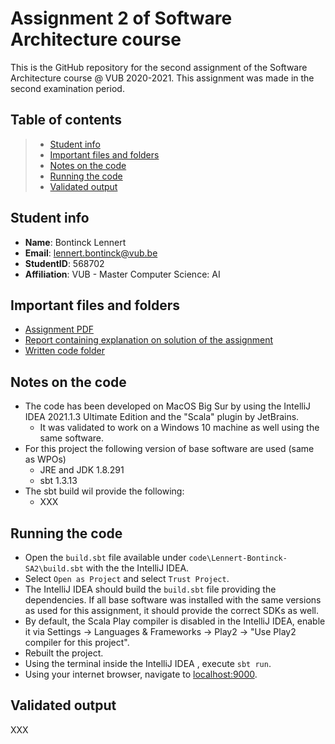 # Assignment 2 of Software Architecture course

This is the GitHub repository for the second assignment of the Software Architecture course @ VUB 2020-2021. This assignment was made in the second examination period.

## Table of contents

> - [Student info](#student-info)
> - [Important files and folders](#important-files-and-folders)
> - [Notes on the code](#notes-on-the-code)
> - [Running the code](#running-the-code)
> - [Validated output](#validated-output)

## Student info
- **Name**: Bontinck Lennert
- **Email**: lennert.bontinck@vub.be
- **StudentID**: 568702
- **Affiliation**: VUB - Master Computer Science: AI

## Important files and folders
- [Assignment PDF](assignment.pdf)
- [Report containing explanation on solution of the assignment](Lennert-Bontinck-SA2.pdf)
- [Written code folder](code/)

## Notes on the code

- The code has been developed on MacOS Big Sur by using the IntelliJ IDEA 2021.1.3 Ultimate Edition and the "Scala" plugin by JetBrains.
   - It was validated to work on a Windows 10 machine as well using the same software.
- For this project the following version of base software are used (same as WPOs)
   - JRE and JDK 1.8.291
   - sbt 1.3.13
- The sbt build wil provide the following:
   - XXX

## Running the code

- Open the ```build.sbt``` file available under ```code\Lennert-Bontinck-SA2\build.sbt``` with the the IntelliJ IDEA.
- Select ```Open as Project``` and select ```Trust Project```.
- The IntelliJ IDEA should build the ```build.sbt``` file providing the dependencies. If all base software was installed with the same versions as used for this assignment, it should provide the correct SDKs as well.
- By default, the Scala Play compiler is disabled in the IntelliJ IDEA, enable it via Settings -> Languages & Frameworks -> Play2 -> "Use Play2 compiler for this project".
- Rebuilt the project.
- Using the terminal inside the IntelliJ IDEA , execute ```sbt run```.
- Using your internet browser, navigate to [localhost:9000](http://localhost:9000/).

## Validated output

XXX